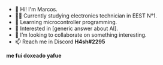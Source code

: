 - 👋 Hi! I'm Marcos.
- 😵‍💫 Currently studying electronics technician in EEST N°1.
- 📘 Learning microcontroller programming.
- 🌱 Interested in [generic answer about AI].
- 💞️ I’m looking to collaborate on something interesting.
- 📫 Reach me in Discord **H4sh#2295**

**me fui doxeado yafue**

<!---
imH4sh/imH4sh is a ✨ special ✨ repository because its `README.md` (this file) appears on your GitHub profile.
You can click the Preview link to take a look at your changes.
--->
